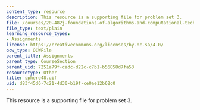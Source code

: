 ```yaml
---
content_type: resource
description: This resource is a supporting file for problem set 3.
file: /courses/20-482j-foundations-of-algorithms-and-computational-techniques-in-systems-biology-spring-2006/d83f45d67c214d30b19fce0ae12b62c0_sphere48.qif
file_type: text/plain
learning_resource_types:
- Assignments
license: https://creativecommons.org/licenses/by-nc-sa/4.0/
ocw_type: OCWFile
parent_title: Assignments
parent_type: CourseSection
parent_uid: 7251a79f-cadc-d22c-c7b1-b56858d7fa53
resourcetype: Other
title: sphere48.qif
uid: d83f45d6-7c21-4d30-b19f-ce0ae12b62c0
---
```

This resource is a supporting file for problem set 3.
